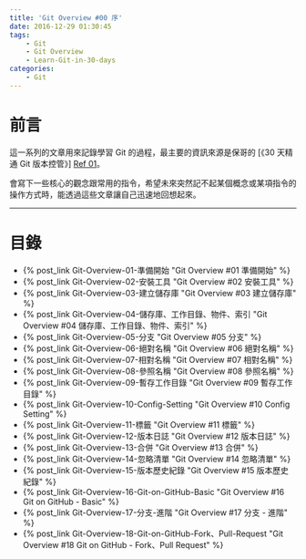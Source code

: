 ```yaml
---
title: 'Git Overview #00 序'
date: 2016-12-29 01:30:45
tags: 
    - Git
    - Git Overview
    - Learn-Git-in-30-days
categories:
    - Git
---
```

# 前言

這一系列的文章用來記錄學習 Git 的過程，最主要的資訊來源是保哥的 [《30 天精通 Git 版本控管》] [Ref 01]。

會寫下一些核心的觀念跟常用的指令，希望未來突然記不起某個概念或某項指令的操作方式時，能透過這些文章讓自己迅速地回想起來。

[Ref 01]: https://github.com/doggy8088/Learn-Git-in-30-days

<!-- more -->

---

# 目錄

- {% post_link Git-Overview-01-準備開始 "Git Overview #01 準備開始" %}
- {% post_link Git-Overview-02-安裝工具 "Git Overview #02 安裝工具" %}
- {% post_link Git-Overview-03-建立儲存庫 "Git Overview #03 建立儲存庫" %}
- {% post_link Git-Overview-04-儲存庫、工作目錄、物件、索引 "Git Overview #04 儲存庫、工作目錄、物件、索引" %}
- {% post_link Git-Overview-05-分支 "Git Overview #05 分支" %}
- {% post_link Git-Overview-06-絕對名稱 "Git Overview #06 絕對名稱" %}
- {% post_link Git-Overview-07-相對名稱 "Git Overview #07 相對名稱" %}
- {% post_link Git-Overview-08-參照名稱 "Git Overview #08 參照名稱" %}
- {% post_link Git-Overview-09-暫存工作目錄 "Git Overview #09 暫存工作目錄" %}
- {% post_link Git-Overview-10-Config-Setting "Git Overview #10 Config Setting" %}
- {% post_link Git-Overview-11-標籤 "Git Overview #11 標籤" %}
- {% post_link Git-Overview-12-版本日誌 "Git Overview #12 版本日誌" %}
- {% post_link Git-Overview-13-合併 "Git Overview #13 合併" %}
- {% post_link Git-Overview-14-忽略清單 "Git Overview #14 忽略清單" %}
- {% post_link Git-Overview-15-版本歷史紀錄 "Git Overview #15 版本歷史紀錄" %}
- {% post_link Git-Overview-16-Git-on-GitHub-Basic "Git Overview #16 Git on GitHub - Basic" %}
- {% post_link Git-Overview-17-分支-進階 "Git Overview #17 分支 - 進階" %}
- {% post_link Git-Overview-18-Git-on-GitHub-Fork、Pull-Request "Git Overview #18 Git on GitHub - Fork、Pull Request" %}
